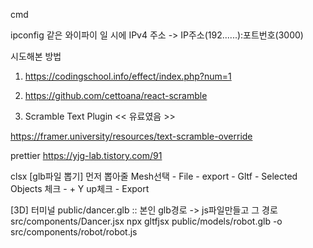 cmd

ipconfig
같은 와이파이 일 시에
IPv4 주소 -> IP주소(192......):포트번호(3000)

시도해본 방법

1. https://codingschool.info/effect/index.php?num=1

2. https://github.com/cettoana/react-scramble

3. Scramble Text Plugin << 유료였음 >>


https://framer.university/resources/text-scramble-override

prettier
https://yjg-lab.tistory.com/91

clsx
[glb파일 뽑기]
먼저 뽑아줄 Mesh선택 - File - export - Gltf - Selected Objects 체크 - + Y up체크 - Export

[3D]
터미널
public/dancer.glb :: 본인 glb경로 -> js파일만들고 그 경로 src/components/Dancer.jsx
npx gltfjsx public/models/robot.glb -o src/components/robot/robot.js
